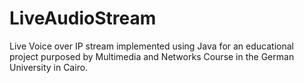 # LiveAudioStream
Live Voice over IP stream implemented using Java for an educational project purposed by Multimedia and Networks Course in the German University in Cairo.
